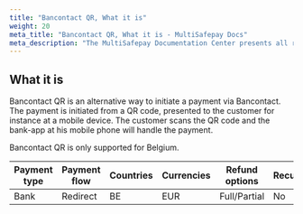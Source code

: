 ```yaml
---
title: "Bancontact QR, What it is"
weight: 20
meta_title: "Bancontact QR, What it is - MultiSafepay Docs"
meta_description: "The MultiSafepay Documentation Center presents all relevant information about our Plugins and API. You can also find support pages for Payment Methods, Tools and General Questions as well as the contact details of our Support and Integration Teams."
---
```


## What it is
Bancontact QR is an alternative way to initiate a payment via Bancontact. The payment is initiated from a QR code, presented to the customer for instance at a mobile device. The customer scans the QR code and the bank-app at his mobile phone will handle the payment.

Bancontact QR is only supported for Belgium.

| Payment type   | Payment flow      | Countries | Currencies | Refund options  | Recurring   | Chargebacks   |
|----------------|-------------------|-----------|------------|------------------|------------|---------------|
|Bank|Redirect|BE|EUR|Full/Partial|No|No|